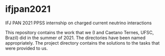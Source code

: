 # ifjpan2021
IFJ PAN 2021 PPSS internship on charged current neutrino interactions

This repository contains the work that we (I and Caetano Ternes, UFSC, Brazil) did in the summer of 2021. 
The directories have been named appropriately. The project directory contains the solutions to the tasks that were provided to us.

